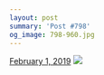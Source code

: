 ```yaml
---
layout: post
summary: 'Post #798'
og_image: 798-960.jpg
---
```


<p>
  <time>
    <a href="/798">February 1, 2019</a>
  </time>
  <a href="/798">
    <img src="{{ site.assets_url }}/798-480.jpg" srcset="{{ site.assets_url }}/798-240.jpg 240w, {{ site.assets_url }}/798-480.jpg 480w, {{ site.assets_url }}/798-720.jpg 720w, {{ site.assets_url }}/798-960.jpg 960w" sizes="(min-width: 700px) 50vw, calc(100vw - 2rem)" />
  </a>
</p>
